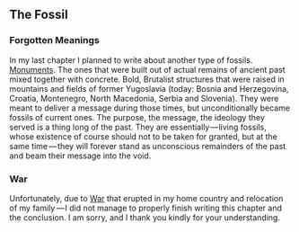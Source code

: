


## The Fossil

<div class="subchapter">

### Forgotten Meanings

</div>

In my last chapter I planned to write about another type of fossils. [Monuments](#figure "Kosmaj Memorial Complex (Koraćica, Serbia)"). The ones that were built out of actual remains of ancient past mixed together with concrete. Bold, Brutalist structures that were raised in mountains and fields of former Yugoslavia (today: Bosnia and Herzegovina, Croatia, Montenegro, North Macedonia, Serbia and Slovenia). They were meant to deliver a message during those times, but unconditionally became fossils of current ones. The purpose, the message, the ideology they served is a thing long of the past. They are essentially&hairsp;—&hairsp;living fossils, whose existence of course should not to be taken for granted, but at the same time&hairsp;&hairsp;—&hairsp;they will forever stand as unconscious remainders of the past and beam their message into the void.<br>

<div class="subchapter">

### War

</div>

<div class="quote">

Unfortunately, due to [War](#figure "Ukrainian troops (Kyiv, Ukraine)") that erupted in my home country and relocation of my family&hairsp;&hairsp;—&hairsp;I did not manage to properly finish writing this chapter and the conclusion. I am sorry, and I thank you kindly for your understanding.

</div>




